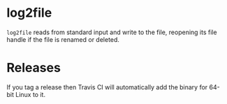 # log2file

`log2file` reads from standard input and write to the file, reopening its file
handle if the file is renamed or deleted.

# Releases

If you tag a release then Travis CI will automatically add the binary for 64-bit
Linux to it.

